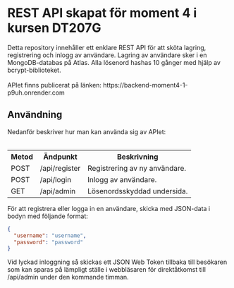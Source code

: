 <h1>REST API skapat för moment 4 i kursen DT207G</h1>
Detta repository innehåller ett enklare REST API för att sköta lagring, registrering och inlogg av användare. Lagring av användare sker i en MongoDB-databas på Atlas. Alla lösenord hashas 10 gånger med hjälp av bcrypt-biblioteket.
<br>
<br>
APIet finns publicerat på länken: https://backend-moment4-1-p9uh.onrender.com
<br>
<h2>Användning</h2>
Nedanför beskriver hur man kan använda sig av APIet:
<br>
<br>
<table>
  <tr>
    <th>Metod</th>
    <th>Ändpunkt</th>
    <th>Beskrivning</th>
  </tr>
  <tr>
    <td>POST</td>
    <td>/api/register</td>
    <td>Registrering av ny användare.</td>
  </tr>
  <tr>
    <td>POST</td>
    <td>/api/login</td>
    <td>Inlogg av användare.</td>
  </tr>
  <tr>
    <td>GET</td>
    <td>/api/admin</td>
    <td>Lösenordsskyddad undersida.</td>
  </tr>
</table>

För att registrera eller logga in en användare, skicka med JSON-data i bodyn med följande format:
```json
{
  "username": "username",
  "password": "password"
}
```
Vid lyckad inloggning så skickas ett JSON Web Token tillbaka till besökaren som kan sparas på lämpligt ställe i webbläsaren för direktåtkomst till /api/admin under den kommande timman.

